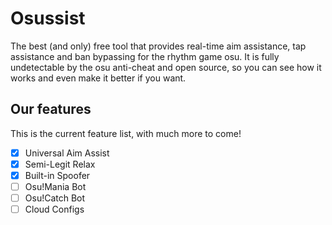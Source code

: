 # Osussist

The best (and only) free tool that provides real-time aim assistance, tap assistance and ban bypassing for the rhythm game osu. It is fully undetectable by the osu anti-cheat and open source, so you can see how it works and even make it better if you want.

## Our features

This is the current feature list, with much more to come!

- [x] Universal Aim Assist
- [x] Semi-Legit Relax
- [x] Built-in Spoofer
- [ ] Osu!Mania Bot
- [ ] Osu!Catch Bot
- [ ] Cloud Configs
